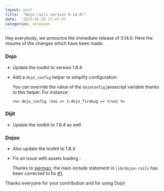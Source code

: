 ```yaml
---
layout: post
title:  "Dojo-rails version 0.14.0!"
date:   2013-05-20 17:47:47
categories: releases
---
```


Hey everybody, we announce the immediate release of 0.14.0. Here the resume of
the changes which have been made:

### Dojo

* Update the toolkit to version 1.8.4
* Add a `dojo_config` helper to simplify configuration:

  You can override the value of the `dojoConfig` javascript variable thanks to
this helper. For instance:

  ~~~erb
  <%= dojo_config :has => {:dojo_firebug => true} %>
  ~~~

### Dijit

* Update the toolkit to 1.8.4 as well

### Dojox

* Also update the toolkit to 1.8.4
* Fix an issue with assets loading :

  Thanks to [sjerman](https://github.com/sjerman), the main include statement
in `lib/dojox-rails` has been corrected to fix [#1].

Thanks everyone for your contribution and for using Dojo!

[#1]: https://github.com/robin850/dojox-rails/issues/1
